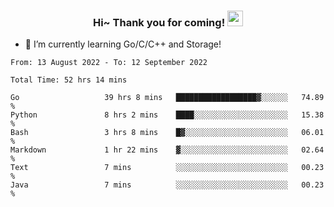 <h3 align="center">
    Hi~ Thank you for coming!
    <img src="https://media.giphy.com/media/hvRJCLFzcasrR4ia7z/giphy.gif" width="25px">
</h3>

<!--
**pineapple-man/pineapple-man** is a ✨ _special_ ✨ repository because its `README.md` (this file) appears on your GitHub profile.

Here are some ideas to get you started:
- 🔭 I’m currently working on ...
- 🤔 I’m looking for help with ...
- 💬 Ask me about ...
- 📫 How to reach me: ...
- 😄 Pronouns: ...
- ⚡ Fun fact: 
- 👯 I’m looking to collaborate on kubernetes
-->
- 🌱 I’m currently learning Go/C/C++ and Storage!

<!--START_SECTION:waka-->

```text
From: 13 August 2022 - To: 12 September 2022

Total Time: 52 hrs 14 mins

Go                   39 hrs 8 mins   ██████████████████▓░░░░░░   74.89 %
Python               8 hrs 2 mins    ████░░░░░░░░░░░░░░░░░░░░░   15.38 %
Bash                 3 hrs 8 mins    █▓░░░░░░░░░░░░░░░░░░░░░░░   06.01 %
Markdown             1 hr 22 mins    ▓░░░░░░░░░░░░░░░░░░░░░░░░   02.64 %
Text                 7 mins          ░░░░░░░░░░░░░░░░░░░░░░░░░   00.23 %
Java                 7 mins          ░░░░░░░░░░░░░░░░░░░░░░░░░   00.23 %
```

<!--END_SECTION:waka-->
